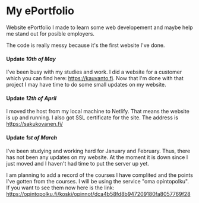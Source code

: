 # My ePortfolio
Website ePortfolio I made to learn some web developement and maybe help me stand out for posible employers.

The code is really messy because it's the first website I've done.

#### Update _10th of May_
I've been busy with my studies and work. I did a website for a customer which you can find here: https://kauvanto.fi. Now that I'm done with that project I may have time to do some small updates on my website.

#### Update _12th of April_
I moved the host from my local machine to Netlify. That means the website is up and running. I also got SSL certificate for the site. The address is https://sakukovanen.fi/

#### Update _1st of March_
I've been studying and working hard for January and February. Thus, there has not been any updates on my website. At the moment it is down since I just moved and I haven't had time to put the server up yet.

I am planning to add a record of the courses I have complited and the points I've gotten from the courses. I will be using the service "oma opintopolku". If you want to see them now here is the link: https://opintopolku.fi/koski/opinnot/dca4b58fd8b947209180fa8057769f28
